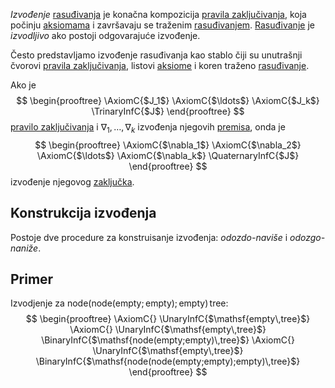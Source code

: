 
*Izvođenje* [rasuđivanja](Rasuđivanja) je konačna kompozicija [pravila zaključivanja](Pravila%20zaključivanja.md), koja počinju [aksiomama](Pravila%20zaključivanja.md) i završavaju se traženim [rasuđivanjem](Rasuđivanja). [Rasuđivanje](Rasuđivanja) je *izvodljivo* ako postoji odgovarajuće izvođenje.

Često predstavljamo izvođenje rasuđivanja kao stablo čiji su unutrašnji čvorovi [pravila zaključivanja](Pravila%20zaključivanja.md), listovi [aksiome](Pravila%20zaključivanja.md) i koren traženo [rasuđivanje](Rasuđivanja).

Ako je 
$$
\begin{prooftree}
\AxiomC{$J_1$}
\AxiomC{$\ldots$}
\AxiomC{$J_k$}
\TrinaryInfC{$J$}
\end{prooftree}
$$
[pravilo zaključivanja](Pravila%20zaključivanja.md) i $\nabla_1, \ldots, \nabla_k$ izvođenja njegovih [premisa](Pravila%20zaključivanja.md), onda je
$$
\begin{prooftree}
\AxiomC{$\nabla_1$}
\AxiomC{$\nabla_2$}
\AxiomC{$\ldots$}
\AxiomC{$\nabla_k$}
\QuaternaryInfC{$J$}
\end{prooftree}
$$
izvođenje njegovog [zaključka](Pravila%20zaključivanja.md).

## Konstrukcija izvođenja

Postoje dve procedure za konstruisanje izvođenja: *odozdo-naviše* i *odozgo-naniže*.

## Primer

Izvodjenje za $\mathsf{node(node(empty;empty);empty)\,tree}$:
$$
\begin{prooftree}
\AxiomC{}
\UnaryInfC{$\mathsf{empty\,tree}$} 
\AxiomC{}
\UnaryInfC{$\mathsf{empty\,tree}$}
\BinaryInfC{$\mathsf{node(empty;empty)\,tree}$}
\AxiomC{}
\UnaryInfC{$\mathsf{empty\,tree}$}
\BinaryInfC{$\mathsf{node(node(empty;empty);empty)\,tree}$}
\end{prooftree}
$$